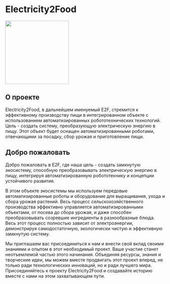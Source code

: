 # Electricity2Food

<img src="https://github.com/KL-RA/Electricity2Food/assets/19252069/67edd3be-34f5-47bf-9b48-f68a427a045a" width="200" height="200">

## О проекте

Electricity2Food, в дальнейшем именуемый E2F, стремится к эффективному производству пищи в интегрированном объекте с использованием автоматизированных робототехнических технологий. Цель - создать систему, преобразующую электрическую энергию в пищу. Этот объект будет оснащен автоматизированными роботами, отвечающими за посадку, сбор урожая и приготовление пищи.

## Добро пожаловать

Добро пожаловать в E2F, где наша цель - создать замкнутую экосистему, способную преобразовывать электрическую энергию в пищу, интегрируя автоматизированную робототехнику и концепции устойчивого развития.

В этом объекте экосистемы мы используем передовые автоматизированные роботы и оборудование для выращивания, ухода и сбора урожая растений. Весь процесс сельскохозяйственного производства эффективно управляется автоматизированными объектами, от посева до сбора урожая, и даже способен преобразовывать созревшие ингредиенты в разнообразные блюда. Весь этот процесс полностью зависит от электроэнергии, демонстрируя самодостаточную, экологически чистую и эффективную замкнутую систему.

Мы приглашаем вас присоединиться к нам и внести свой вклад своими знаниями и опытом в этот необходимый проект. Ваше участие станет неотъемлемой частью этого начинания. Объединяя ресурсы, знания и творческие идеи, мы можем вместе продвигать этот проект вперед, не только ради технологических инноваций, но и ради лучшего мира. Присоединяйтесь к проекту Electricity2Food и создавайте историю вместе с нами на этом захватывающем пути.
